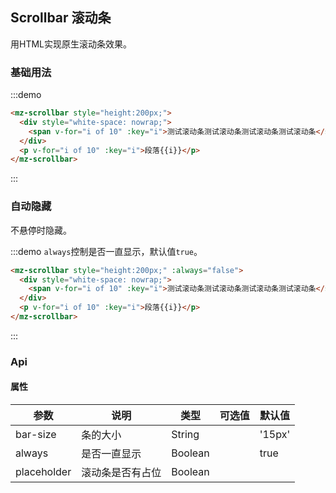## Scrollbar 滚动条

用HTML实现原生滚动条效果。

### 基础用法

:::demo
```html
<mz-scrollbar style="height:200px;">
  <div style="white-space: nowrap;">
    <span v-for="i of 10" :key="i">测试滚动条测试滚动条测试滚动条测试滚动条</span>
  </div>
  <p v-for="i of 10" :key="i">段落{{i}}</p>
</mz-scrollbar>
```
:::

### 自动隐藏

不悬停时隐藏。

:::demo `always`控制是否一直显示，默认值`true`。
```html
<mz-scrollbar style="height:200px;" :always="false">
  <div style="white-space: nowrap;">
    <span v-for="i of 10" :key="i">测试滚动条测试滚动条测试滚动条测试滚动条</span>
  </div>
  <p v-for="i of 10" :key="i">段落{{i}}</p>
</mz-scrollbar>
```
:::

### Api

#### 属性
| 参数 | 说明 | 类型 | 可选值 |默认值|
| --- | --- | --- | --- | --- |
|bar-size|条的大小|String||'15px'|
|always|是否一直显示|Boolean||true|
|placeholder|滚动条是否有占位|Boolean|||